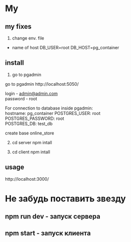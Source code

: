 # My

## my fixes
1. change env. file
* name of host
DB_USER=root
DB_HOST=pg_container

## install
1. go to pgadmin 

go to pgadmin
http://localhost:5050/  

login -  admin@admin.com  
password - root


For connection to database inside pgadmin:  
hostname: pg_container
POSTGRES_USER: root  
POSTGRES_PASSWORD: root  
POSTGRES_DB: test_db  


create base online_store

2. cd server 
npm intall

3. cd client
npm intall

## usage 
http://localhost:3000/ 



# Не забудь поставить звезду

## npm run dev - запуск сервера

## npm start - запуск клиента
